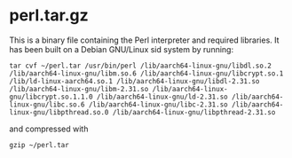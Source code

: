 # perl.tar.gz

This is a binary file containing the Perl interpreter and required libraries. It has been built on a Debian GNU/Linux sid system by running:

```
tar cvf ~/perl.tar /usr/bin/perl /lib/aarch64-linux-gnu/libdl.so.2 /lib/aarch64-linux-gnu/libm.so.6 /lib/aarch64-linux-gnu/libcrypt.so.1 /lib/ld-linux-aarch64.so.1 /lib/aarch64-linux-gnu/libdl-2.31.so /lib/aarch64-linux-gnu/libm-2.31.so /lib/aarch64-linux-gnu/libcrypt.so.1.1.0 /lib/aarch64-linux-gnu/ld-2.31.so /lib/aarch64-linux-gnu/libc.so.6 /lib/aarch64-linux-gnu/libc-2.31.so /lib/aarch64-linux-gnu/libpthread.so.0 /lib/aarch64-linux-gnu/libpthread-2.31.so
```

and compressed with

```
gzip ~/perl.tar
```
